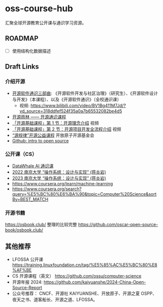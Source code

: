 # oss-course-hub
汇聚全球开源教育公开课与通识学习资源。

## ROADMAP

- [ ] 使用结构化数据描述


## Draft Links

### 介绍开源

- [开源软件通识三部曲](https://github.com/X-lab2017/oss101): 《开源软件开发与社区治理》（研究生）、《开源软件设计与开发》（本课程）、以及《开源软件通识》（全校通识课）
  - 视频: https://www.bilibili.com/video/BV1Bg411M7Jd/?vd_source=318ddfef524f35a0a7b65532082be4d5
- [开源雨林 —— 开源通识课程](https://www.osrainforest.org/)
- [「开源基础课程」第 1 节：开源理念介绍](https://www.bilibili.com/video/BV1GQ4y1V7eS/?spm_id_from=333.337.search-card.all.click) 视频
- [「开源基础课程」第 2 节：开源项目开发全流程介绍](https://www.bilibili.com/video/BV1LH4y1y7Pc/?spm_id_from=333.999.0.0&vd_source=318ddfef524f35a0a7b65532082be4d5) 视频
- [“源规律”开源公益课程](https://www.bilibili.com/video/BV1Ch411K7ZD/?spm_id_from=333.337.search-card.all.click&vd_source=318ddfef524f35a0a7b65532082be4d5) 开放原子开源基金会
- [Github: intro to open source](https://education.github.com/experiences/intro_to_open_source)

### 公开课（CS）

- [DataWhale AI 通识课](https://www.datawhale.cn/home)
- [2022 南京大学 “操作系统：设计与实现” (蒋炎岩)](https://space.bilibili.com/202224425/channel/collectiondetail)
- [2023 南京大学 “操作系统：设计与实现” (蒋炎岩)](https://space.bilibili.com/202224425/channel/collectiondetail?sid=1116786)
- https://www.coursera.org/learn/machine-learning
- https://www.coursera.org/search?query=%E5%BC%80%E6%BA%90&topic=Computer%20Science&sortBy=BEST_MATCH

### 开源书籍

https://osbook.club/ 整理的比较完整 https://github.com/oscar-open-source-book/osbook.club/


## 其他推荐

- LFOSSA 公开课 https://training.linuxfoundation.cn/tag/%E5%85%AC%E5%BC%80%E8%AF%BE
- CS 开源课程（英文） https://github.com/ossu/computer-science
- 开源年报 2024: https://github.com/kaiyuanshe/2024-China-Open-Source-Report
- 公众号推荐： CNCF、开源社 KAIYUANSHE、开放原子、开源之夏 OSPP、夜天之书、道客船长、开源之道、LFOSSA。
